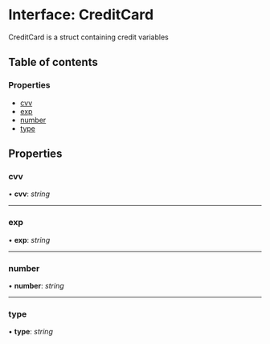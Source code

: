 # Interface: CreditCard

CreditCard is a struct containing credit variables

## Table of contents

### Properties

- [cvv](creditcard.md#cvv)
- [exp](creditcard.md#exp)
- [number](creditcard.md#number)
- [type](creditcard.md#type)

## Properties

### cvv

• **cvv**: *string*

___

### exp

• **exp**: *string*

___

### number

• **number**: *string*

___

### type

• **type**: *string*
